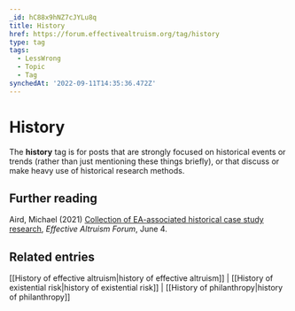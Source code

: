```yaml
---
_id: hC88x9hNZ7cJYLu8q
title: History
href: https://forum.effectivealtruism.org/tag/history
type: tag
tags:
  - LessWrong
  - Topic
  - Tag
synchedAt: '2022-09-11T14:35:36.472Z'
---
```

# History

The **history** tag is for posts that are strongly focused on historical events or trends (rather than just mentioning these things briefly), or that discuss or make heavy use of historical research methods.

Further reading
---------------

Aird, Michael (2021) [Collection of EA-associated historical case study research](https://forum.effectivealtruism.org/posts/EMKf4Gyee7BsY2RP8/michaela-s-shortform?commentId=X3EvzxGWeWNRs7Lmv), *Effective Altruism Forum*, June 4.

Related entries
---------------

[[History of effective altruism|history of effective altruism]] | [[History of existential risk|history of existential risk]] | [[History of philanthropy|history of philanthropy]]